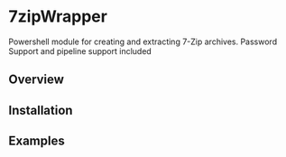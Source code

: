 # 7zipWrapper

Powershell module for creating and extracting 7-Zip archives.  Password Support and pipeline support included

## Overview

## Installation

## Examples

